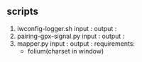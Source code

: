 ## scripts
1. iwconfig-logger.sh
   input :
   output : 
3. pairing-gpx-signal.py
   input :
   output : 
5. mapper.py
   input :
   output :
   requirements:
     - folium(charset in window)
   
